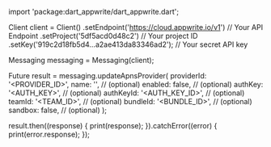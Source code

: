 import 'package:dart_appwrite/dart_appwrite.dart';

Client client = Client()
  .setEndpoint('https://cloud.appwrite.io/v1') // Your API Endpoint
  .setProject('5df5acd0d48c2') // Your project ID
  .setKey('919c2d18fb5d4...a2ae413da83346ad2'); // Your secret API key

Messaging messaging = Messaging(client);

Future result = messaging.updateApnsProvider(
  providerId: '<PROVIDER_ID>',
  name: '<NAME>', // (optional)
  enabled: false, // (optional)
  authKey: '<AUTH_KEY>', // (optional)
  authKeyId: '<AUTH_KEY_ID>', // (optional)
  teamId: '<TEAM_ID>', // (optional)
  bundleId: '<BUNDLE_ID>', // (optional)
  sandbox: false, // (optional)
);

result.then((response) {
  print(response);
}).catchError((error) {
  print(error.response);
});
